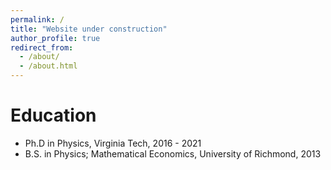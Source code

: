 ```yaml
---
permalink: /
title: "Website under construction"
author_profile: true
redirect_from: 
  - /about/
  - /about.html
---
```



Education
======

* Ph.D in Physics, Virginia Tech, 2016 - 2021
* B.S. in Physics; Mathematical Economics, University of Richmond, 2013
